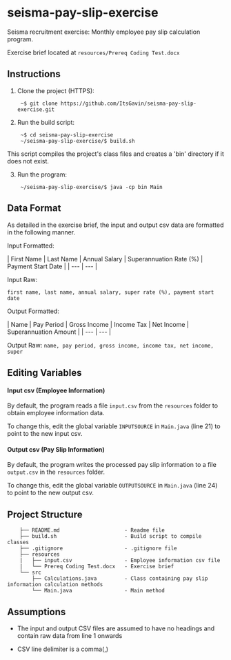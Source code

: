 # seisma-pay-slip-exercise
Seisma recruitment exercise: Monthly employee pay slip calculation program.

Exercise brief located at ``resources/Prereq Coding Test.docx``

## Instructions
1. Clone the project (HTTPS):

        ~$ git clone https://github.com/ItsGavin/seisma-pay-slip-exercise.git

2. Run the build script:

        ~$ cd seisma-pay-slip-exercise
        ~/seisma-pay-slip-exercise/$ build.sh

This script compiles the project's class files and creates a 'bin' directory if it does not exist.

3. Run the program:

        ~/seisma-pay-slip-exercise/$ java -cp bin Main

## Data Format
As detailed in the exercise brief, the input and output csv data are formatted in the following manner.

Input Formatted:

| First Name | Last Name | Annual Salary | Superannuation Rate (%) | Payment Start Date |
| --- | --- |

Input Raw:

``first name, last name, annual salary, super rate (%), payment start date``

Output Formatted:

| Name | Pay Period | Gross Income | Income Tax | Net Income | Superannuation Amount |
| --- | --- |

Output Raw:
``name, pay period, gross income, income tax, net income, super``

## Editing Variables
#### Input csv (Employee Information)
By default, the program reads a file ``input.csv`` from the ``resources`` folder to obtain employee information data.

To change this, edit the global variable ``INPUTSOURCE`` in ``Main.java`` (line 21) to point to the new input csv.

#### Output csv (Pay Slip Information)
By default, the program writes the processed pay slip information to a file ``output.csv`` in the ``resources`` folder.

To change this, edit the global variable ``OUTPUTSOURCE`` in ``Main.java`` (line 24) to point to the new output csv.

## Project Structure
        ├── README.md                     - Readme file
        ├── build.sh                      - Build script to compile classes
        ├── .gitignore                    - .gitignore file
        ├── resources
        |   ├── input.csv                 - Employee information csv file
        |   └── Prereq Coding Test.docx   - Exercise brief
        └── src
            ├── Calculations.java         - Class containing pay slip information calculation methods
            └── Main.java                 - Main method

## Assumptions
- The input and output CSV files are assumed to have no headings and contain raw data from line 1 onwards

- CSV line delimiter is a comma(,)
